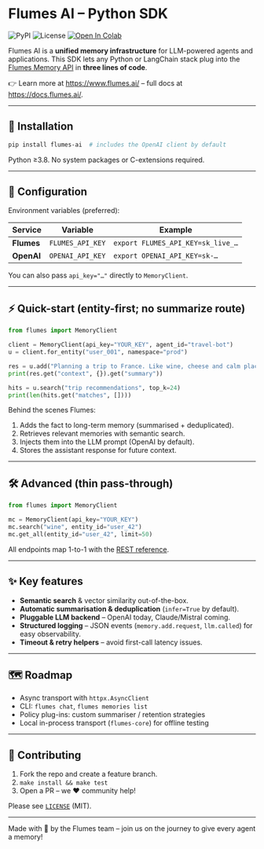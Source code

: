 # Flumes AI – Python SDK
![PyPI](https://img.shields.io/pypi/v/flumes-ai?logo=pypi) ![License](https://img.shields.io/github/license/alex-n-a/flumes-ai-sdk) [![Open In Colab](https://colab.research.google.com/assets/colab-badge.svg)](https://colab.research.google.com/github/alex-n-a/flumes-ai-sdk/blob/main/learning/agent_memory_tutorial_flumes-ai.ipynb)

Flumes AI is a **unified memory infrastructure** for LLM-powered agents and applications. This SDK lets any Python or LangChain stack plug into the [Flumes Memory API](https://docs.flumes.ai/) in **three lines of code**.

👉 Learn more at <https://www.flumes.ai/> – full docs at <https://docs.flumes.ai/>.

---

## 🚀 Installation

```bash
pip install flumes-ai  # includes the OpenAI client by default
```

Python ≥3.8.  No system packages or C-extensions required.

---

## 🔑 Configuration

Environment variables (preferred):

| Service | Variable | Example |
|---------|----------|---------|
| **Flumes** | `FLUMES_API_KEY` | `export FLUMES_API_KEY=sk_live_…` |
| **OpenAI** | `OPENAI_API_KEY` | `export OPENAI_API_KEY=sk-…` |

You can also pass `api_key="…"` directly to `MemoryClient`.

---

## ⚡ Quick-start (entity-first; no summarize route)

```python
from flumes import MemoryClient

client = MemoryClient(api_key="YOUR_KEY", agent_id="travel-bot")
u = client.for_entity("user_001", namespace="prod")

res = u.add("Planning a trip to France. Like wine, cheese and calm places.")
print(res.get("context", {}).get("summary"))

hits = u.search("trip recommendations", top_k=24)
print(len(hits.get("matches", [])))
```

Behind the scenes Flumes:
1. Adds the fact to long-term memory (summarised + deduplicated).
2. Retrieves relevant memories with semantic search.
3. Injects them into the LLM prompt (OpenAI by default).
4. Stores the assistant response for future context.

---

## 🛠️ Advanced (thin pass-through)

```python
from flumes import MemoryClient

mc = MemoryClient(api_key="YOUR_KEY")
mc.search("wine", entity_id="user_42")
mc.get_all(entity_id="user_42", limit=50)
```

All endpoints map 1-to-1 with the [REST reference](https://docs.flumes.ai/api-reference/).

---

## ✨ Key features

* **Semantic search** & vector similarity out-of-the-box.
* **Automatic summarisation & deduplication** (`infer=True` by default).
* **Pluggable LLM backend** – OpenAI today, Claude/Mistral coming.
* **Structured logging** – JSON events (`memory.add.request`, `llm.called`) for easy observability.
* **Timeout & retry helpers** – avoid first-call latency issues.

---

## 🗺 Roadmap

* Async transport with `httpx.AsyncClient`
* CLI: `flumes chat`, `flumes memories list`
* Policy plug-ins: custom summariser / retention strategies
* Local in-process transport (`flumes-core`) for offline testing

---

## 🤝 Contributing

1. Fork the repo and create a feature branch.
2. `make install && make test`
3. Open a PR – we ❤️ community help!

Please see [`LICENSE`](LICENSE) (MIT).

---

Made with 🧠 by the Flumes team – join us on the journey to give every agent a memory!
